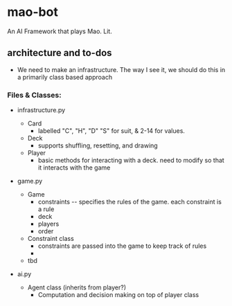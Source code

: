 # mao-bot
An AI Framework that plays Mao. Lit.

## architecture and to-dos
* We need to make an infrastructure. The way I see it, we should do this in a primarily class based approach

### Files & Classes:
* infrastructure.py
	* Card
		* labelled "C", "H", "D" "S" for suit, & 2-14 for values.
	* Deck 
		* supports shuffling, resetting, and drawing
	* Player
		* basic methods for interacting with a deck. need to modify so that it interacts with the game
	
* game.py
	* Game
		* constraints -- specifies the rules of the game. each constraint is a rule
		* deck
		* players
		* order
	* Constraint class
		* constraints are passed into the game to keep track of rules
		* 
	* tbd

* ai.py
	* Agent class (inherits from player?)
		* Computation and decision making on top of player class
